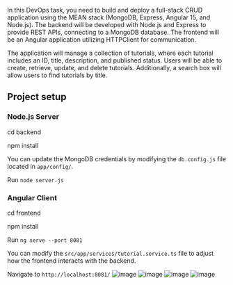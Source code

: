 In this DevOps task, you need to build and deploy a full-stack CRUD application using the MEAN stack (MongoDB, Express, Angular 15, and Node.js). The backend will be developed with Node.js and Express to provide REST APIs, connecting to a MongoDB database. The frontend will be an Angular application utilizing HTTPClient for communication.  

The application will manage a collection of tutorials, where each tutorial includes an ID, title, description, and published status. Users will be able to create, retrieve, update, and delete tutorials. Additionally, a search box will allow users to find tutorials by title.

## Project setup

### Node.js Server

cd backend

npm install

You can update the MongoDB credentials by modifying the `db.config.js` file located in `app/config/`.

Run `node server.js`

### Angular Client

cd frontend

npm install

Run `ng serve --port 8081`

You can modify the `src/app/services/tutorial.service.ts` file to adjust how the frontend interacts with the backend.

Navigate to `http://localhost:8081/`
![image](https://github.com/user-attachments/assets/603f5e1e-04c1-4d35-b3e1-b8c4524cfaee)
![image](https://github.com/user-attachments/assets/b66b2e8b-5f96-4af1-9cb7-06b7d255353f)
![image](https://github.com/user-attachments/assets/75a62eab-4fc9-41b7-ac7f-84fe0e94f811)
![image](https://github.com/user-attachments/assets/5dec2973-b926-42d3-99f3-b343b68a4972)
